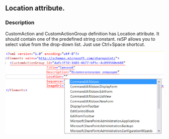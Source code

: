## Location attribute.

### Description
CustomAction and CustomActionGroup definition has Location attribute. It should contain one of the predefined string constant.
reSP allows you to select value from the drop-down list.
Just use Ctrl+Space shortcut.

![Location attribute image](../../../assets/CustomActionLocation.png)